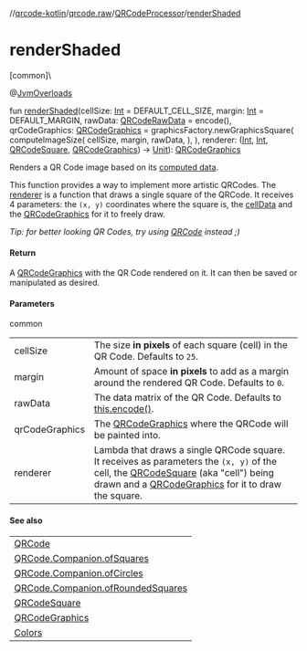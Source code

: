 //[qrcode-kotlin](../../../index.md)/[qrcode.raw](../index.md)/[QRCodeProcessor](index.md)/[renderShaded](render-shaded.md)

# renderShaded

[common]\

@[JvmOverloads](https://kotlinlang.org/api/latest/jvm/stdlib/kotlin.jvm/-jvm-overloads/index.html)

fun [renderShaded](render-shaded.md)(cellSize: [Int](https://kotlinlang.org/api/latest/jvm/stdlib/kotlin/-int/index.html) = DEFAULT_CELL_SIZE, margin: [Int](https://kotlinlang.org/api/latest/jvm/stdlib/kotlin/-int/index.html) = DEFAULT_MARGIN, rawData: [QRCodeRawData](../-q-r-code-raw-data/index.md) = encode(), qrCodeGraphics: [QRCodeGraphics](../../qrcode.render/-q-r-code-graphics/index.md) = graphicsFactory.newGraphicsSquare(
            computeImageSize(
                cellSize,
                margin,
                rawData,
            ),
        ), renderer: ([Int](https://kotlinlang.org/api/latest/jvm/stdlib/kotlin/-int/index.html), [Int](https://kotlinlang.org/api/latest/jvm/stdlib/kotlin/-int/index.html), [QRCodeSquare](../../qrcode.internals/-q-r-code-square/index.md), [QRCodeGraphics](../../qrcode.render/-q-r-code-graphics/index.md)) -&gt; [Unit](https://kotlinlang.org/api/latest/jvm/stdlib/kotlin/-unit/index.html)): [QRCodeGraphics](../../qrcode.render/-q-r-code-graphics/index.md)

Renders a QR Code image based on its [computed data](encode.md).

This function provides a way to implement more artistic QRCodes. The [renderer](render-shaded.md) is a function that draws a single square of the QRCode. It receives 4 parameters: the `(x, y)` coordinates where the square is, the [cellData](../../qrcode.internals/-q-r-code-square/index.md) and the [QRCodeGraphics](../../qrcode.render/-q-r-code-graphics/index.md) for it to freely draw.

*Tip: for better looking QR Codes, try using* [*QRCode*](../../qrcode/-q-r-code/index.md) *instead ;)*

#### Return

A [QRCodeGraphics](../../qrcode.render/-q-r-code-graphics/index.md) with the QR Code rendered on it. It can then be saved or manipulated as desired.

#### Parameters

common

| | |
|---|---|
| cellSize | The size **in pixels** of each square (cell) in the QR Code. Defaults to `25`. |
| margin | Amount of space **in pixels** to add as a margin around the rendered QR Code. Defaults to `0`. |
| rawData | The data matrix of the QR Code. Defaults to [this.encode()](encode.md). |
| qrCodeGraphics | The [QRCodeGraphics](../../qrcode.render/-q-r-code-graphics/index.md) where the QRCode will be painted into. |
| renderer | Lambda that draws a single QRCode square. It receives as parameters the `(x, y)` of the cell, the [QRCodeSquare](../../qrcode.internals/-q-r-code-square/index.md) (aka &quot;cell&quot;) being drawn and a [QRCodeGraphics](../../qrcode.render/-q-r-code-graphics/index.md) for it to draw the square. |

#### See also

| |
|---|
| [QRCode](../../qrcode/-q-r-code/index.md) |
| [QRCode.Companion.ofSquares](../../qrcode/-q-r-code/-companion/of-squares.md) |
| [QRCode.Companion.ofCircles](../../qrcode/-q-r-code/-companion/of-circles.md) |
| [QRCode.Companion.ofRoundedSquares](../../qrcode/-q-r-code/-companion/of-rounded-squares.md) |
| [QRCodeSquare](../../qrcode.internals/-q-r-code-square/index.md) |
| [QRCodeGraphics](../../qrcode.render/-q-r-code-graphics/index.md) |
| [Colors](../../qrcode.color/-colors/index.md) |
